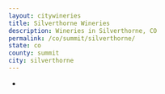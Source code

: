 ```yaml
---
layout: citywineries
title: Silverthorne Wineries
description: Wineries in Silverthorne, CO
permalink: /co/summit/silverthorne/
state: co
county: summit
city: silverthorne
---
```

-
